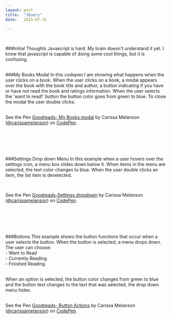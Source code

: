 ```yaml
---
layout: post
title:  "JQuery"
date:   2015-07-15 

---
```

<br/>


###Initial Thoughts
Javascript is hard. My brain doesn't understand it yet. 
I know that javascript is capable of doing some cool things, but it is confusing.  
<br/>

###My Books Modal
In this codepen I am showing what happens when the user clicks on a book.
When the user clicks on a book, a modal appears over the book with the book title and author, a button indicating if you have or have not read the book and ratings information. When the user selects the 'want to read!' button the button color goes from green to blue. To close the modal the user double clicks.  
<br/>
<p data-height="268" data-theme-id="0" data-slug-hash="gpKEOK" data-default-tab="result" data-user="carissamelanson" class='codepen'>See the Pen <a href='http://codepen.io/carissamelanson/pen/gpKEOK/'>Goodreads- My Books modal</a> by Carissa Melanson (<a href='http://codepen.io/carissamelanson'>@carissamelanson</a>) on <a href='http://codepen.io'>CodePen</a>.</p>
<script async src="//assets.codepen.io/assets/embed/ei.js"></script>

<br/>
<br/>
<br/>
<br/>

###Settings Drop down Menu
In this example when a user hovers over the settings icon, a menu box slides down below it. When items in the menu are selected, the text color changes to blue. When the user double clicks an item, the list item is deselected.  

<br/>
<p data-height="268" data-theme-id="0" data-slug-hash="jPKJjr" data-default-tab="result" data-user="carissamelanson" class='codepen'>See the Pen <a href='http://codepen.io/carissamelanson/pen/jPKJjr/'>Goodreads-Settings dropdown</a> by Carissa Melanson (<a href='http://codepen.io/carissamelanson'>@carissamelanson</a>) on <a href='http://codepen.io'>CodePen</a>.</p>
<script async src="//assets.codepen.io/assets/embed/ei.js"></script>  

<br/>
<br/>
<br/>
<br/>


###Buttons
This example shows the button functions that occur when a user selects the button. When the button is selected, a menu drops down. 
The user can choose:  
    - Want to Read  
    - Currently Reading    
    - Finished Reading   
<br/>

When an option is selected, the button color changes from green to blue and the button text changes to the text that was selected, the drop down menu hides.  
<br/>

<p data-height="268" data-theme-id="0" data-slug-hash="PqagKP" data-default-tab="result" data-user="carissamelanson" class='codepen'>See the Pen <a href='http://codepen.io/carissamelanson/pen/PqagKP/'>Goodreads- Button Actions</a> by Carissa Melanson (<a href='http://codepen.io/carissamelanson'>@carissamelanson</a>) on <a href='http://codepen.io'>CodePen</a>.</p>
<script async src="//assets.codepen.io/assets/embed/ei.js"></script>